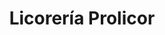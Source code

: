 ---
title: "Licorería Prolicor"
url: /caracas/licoreria-prolicor-av-principal-de-las-mercedes/
shop: alcohol
---